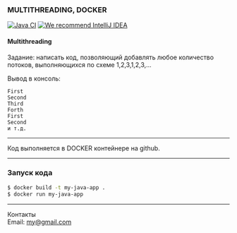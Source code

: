 ### MULTITHREADING, DOCKER

[![Java CI](https://github.com/serjM123/orderedthreads/actions/workflows/build.yml/badge.svg)](https://github.com/serjM123/orderedthreads/actions/workflows/build.yml)
[![We recommend IntelliJ IDEA](https://www.elegantobjects.org/intellij-idea.svg)](https://www.jetbrains.com/idea/)

#### Multithreading

Задание: написать код, позволяющий добавлять любое количество потоков,
выполняющихся по схеме 1,2,3,1,2,3,...

Вывод в консоль:

```
First
Second
Third
Forth
First
Second
и т.д.
```

***
Код выполняется в DOCKER контейнере на github.

***

### Запуск кода

```sh
$ docker build -t my-java-app .
$ docker run my-java-app
```

***
Контакты<br>
Email: my@gmail.com